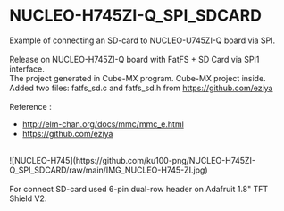 # NUCLEO-H745ZI-Q_SPI_SDCARD
Example of connecting an SD-card to NUCLEO-U745ZI-Q board via SPI. <br>
<br>
Release on NUCLEO-H745ZI-Q board with FatFS + SD Card via SPI1 interface. <br>
The project generated in Cube-MX program. Cube-MX project inside. <br>
Added two files: fatfs_sd.c and fatfs_sd.h from https://github.com/eziya <br>
<br>
Reference : 
 - http://elm-chan.org/docs/mmc/mmc_e.html
 - https://github.com/eziya
<br>
![NUCLEO-H745](https://github.com/ku100-png/NUCLEO-H745ZI-Q_SPI_SDCARD/raw/main/IMG_NUCLEO-H745-ZI.jpg) <br>
<br>
For connect SD-card used 6-pin dual-row header on Adafruit 1.8" TFT Shield V2.
